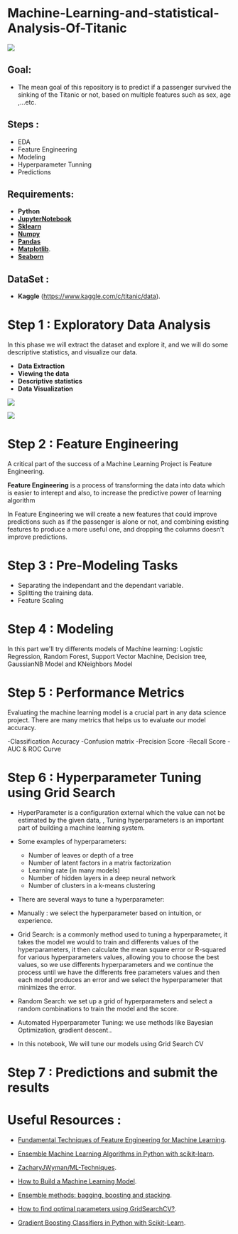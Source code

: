 # Machine-Learning-and-statistical-Analysis-Of-Titanic


![](https://static1.squarespace.com/static/5006453fe4b09ef2252ba068/5095eabce4b06cb305058603/5095eabce4b02d37bef4c24c/1352002236895/100_anniversary_titanic_sinking_by_esai8mellows-d4xbme8.jpg)

## Goal: 

- The mean goal of this repository is to predict if a passenger survived the sinking of the Titanic or not, based on multiple features such as sex, age ,...etc.

## Steps :

- EDA
- Feature Engineering
- Modeling
- Hyperparameter Tunning
- Predictions


## Requirements:

- __Python__
- [__JupyterNotebook__](https://jupyter.org/install)
- [__Sklearn__](https://scikit-learn.org/stable/install.html)
- [__Numpy__](https://numpy.org/install/)
- [__Pandas__](https://pandas.pydata.org/pandas-docs/stable/getting_started/install.html)
- [__Matplotlib__](https://matplotlib.org/3.3.2/users/installing.html).
- [__Seaborn__](https://seaborn.pydata.org/installing.html)


## DataSet :

- __Kaggle__ (https://www.kaggle.com/c/titanic/data).

# Step 1 : Exploratory Data Analysis

In this phase we will extract the dataset and explore it, and we will do some descriptive statistics, and visualize our data.

 - __Data Extraction__
 - __Viewing the data__
 - __Descriptive statistics__
 - __Data Visualization__
 
  ![](https://www.kaggleusercontent.com/kf/45328398/eyJhbGciOiJkaXIiLCJlbmMiOiJBMTI4Q0JDLUhTMjU2In0..RYRkrmeMA1tPmW4_EhoXNA.2xvrqL1jyjnFThTkGo8td9BpC4bzGs55TNYb5Ko7bP1N-g3_WGRq4WuYjZ6pdrmWbQS3193g9HL1pjWg7ki66SWE-z5tunnysy41V7m7F094D--PIJl7-OjVr1aSUgBzkH_CFbOYW2Zc6MBvgy1Xrh1xwARn8G7sabU6y2drErclMRZXM-ZXwnThhOmj_yJH6GM1_338RxKqmpZlbKDeLwdj2q6u9jDjlGsjLPn625ksMS-BPcDqQl74x8Y8t8FQjHP2oL9WD9lO_2rD4qo3iKwDAwhGj-CTG4lyCf7wRKWgTq0dvosjHeXyqqzcUKecyeE8i7bxVuCxoHEJvH1oVncZTVt06L_fPTpKmaguM60bdtbEWXqeM4KTDEH99oC3R7127ARol_NCaUbyld4QQV5Srq6WAwk8vJOGA1yqP8l513ge7esXdBuuCKXBKuSCJkf2cePkRamWYddb359lDLQIGGN2Zm_1V5YLIwhcIpilWLj8qyj9x1E5GIwgjeRQd_3KlBiJpBiFbG8HYVBQgUe0vNvAWUbzrSYnBRzwlxwIYR76rOU-OP4-iDKSONfGrfRq3j60fEtIFkyhThUnjxDAEfaX_dE-7grzLhkM_NTzXAYpV_4iErcbfuSK6MZJxadPrRmDiZKfKGcAx07whsVUdLnQG8-qSvZA7yTNc4SYFEV1TAKtp_SctUic8tWe.ATpeN3FaSOZOH_sPsDZuUg/__results___files/__results___26_1.png)
  
  
  ![](https://www.kaggleusercontent.com/kf/45328398/eyJhbGciOiJkaXIiLCJlbmMiOiJBMTI4Q0JDLUhTMjU2In0..ozUvT0OQ6up7FnzalgqK2w.qmRBeybR_4EAu7ALz8TCmeyzt5KxLgMQWZeO2n_nf7HQ8Tjk0lgyk-cRf3ffaRtzHwjKdV5_YY0P9Yac0ATUHjxGwK9wiPBy3rPjICUwTQ3OGadj_d83wehZbtBhFUNTkvuI5BPRaTQkL--xVf_YjyEU6l7miworc3M63-s1PU4_RbzUZeRfuyaBrAPHbe4fK3a8zMM2-Xvk1wqr3RXVCsXhNtngMgDt1Dx66nhXMM_JMSDkiWdWZmVWGEHmfut99Wd8Kj4zOo1VmYDZR4uTRi1JtfLiRDq3Rto3R3SxdHiYvVxsLRoxrotlmdLitA13mO7GmmQtc_5GDFpnxN9AtGdT45I7-gTVI5-h1Fk_QeaQJfsaC7UM6u2XHEXN8br90NoimEH-n5-sdD76gFi2DiiYJASaEFXNcBjVc5qN9L-5I0huiVFUrCoeXgzEwbQocfA0lQknWLG_CulrEbVsVW2e7KXHaRpYs0Tn4wedo_r2H5eVAZFj3ypGt9JaDLgi7EfwSI__wT5n2YyxzTFvGXtcBeRbPgUMM5NY5wMA_9dfAVCjbja415obZFjFUa4adLgiQEC4lSn0P4jMwoE0Glog01akw9hklHlNGf6B4Zen_odf72t4w0tWJbAZXS5-yGIIzRS_kvknn3Xqvf77BiuPqyD6GX8KdU8O5NYXEgQ2JOIjzfTBeosFc24TlUxK.k6hHdA7NvvRlLAzVHS0Gog/__results___files/__results___40_0.png)

# Step 2 : Feature Engineering

A critical part of the success of a Machine Learning Project is Feature Engineering. 

__Feature Engineering__ is a process of transforming the data into data which is easier to interept and also, to increase the predictive power of learning algorithm

In Feature Engineering we will create a new features that could improve predictions such as if the passenger is alone or not,
and combining existing features to produce a more useful one, and dropping the columns doesn't improve predictions.


# Step 3 : Pre-Modeling Tasks

- Separating the independant and the dependant variable.
- Splitting the training data.
- Feature Scaling 

# Step 4 : Modeling

In this part we'll try differents models of Machine learning: Logistic Regression, Random Forest, Support Vector Machine, Decision tree, GaussianNB Model and KNeighbors Model

# Step 5 : Performance Metrics

Evaluating the machine learning model is a crucial part in any data science project. There are many metrics that helps us to evaluate our model accuracy.

-Classification Accuracy
-Confusion matrix
-Precision Score
-Recall Score
-AUC & ROC Curve


# Step 6 : Hyperparameter Tuning using Grid Search

- HyperParameter is a configuration external which the value can not be estimated by the given data, , Tuning hyperparameters is an important part of building a machine learning system.

- Some examples of hyperparameters:

  - Number of leaves or depth of a tree
  - Number of latent factors in a matrix factorization
  - Learning rate (in many models)
  - Number of hidden layers in a deep neural network
  - Number of clusters in a k-means clustering

- There are several ways to tune a hyperparameter:
    
 - Manually   : we select the hyperparameter based on intuition, or experience.

- Grid Search: is a commonly method used to tuning a hyperparameter, it takes the model we would to train and differents values of the hyperparameters, it then       calculate the mean square error or R-squared for various hyperparameters values, allowing you to choose the best values, so we use differents hyperparameters and   we continue the process until we have the differents free parameters values and then each model produces an error and we select the hyperparameter that minimizes   the error.
    
- Random Search:  we set up a grid of hyperparameters and select a random combinations to train the model and the score.

- Automated Hyperparameter Tuning: we use methods like Bayesian Optimization, gradient descent..

 - In this notebook, We will tune our models using Grid Search CV 
 
 # Step 7 : Predictions and submit the results
 
 

# Useful Resources :

- [Fundamental Techniques of Feature Engineering for Machine Learning](https://towardsdatascience.com/feature-engineering-for-machine-learning-3a5e293a5114).

- [Ensemble Machine Learning Algorithms in Python with scikit-learn](https://machinelearningmastery.com/ensemble-machine-learning-algorithms-python-scikit-learn/).

- [ZacharyJWyman/ML-Techniques](https://github.com/ZacharyJWyman/ML-Techniques).

- [How to Build a Machine Learning Model](https://towardsdatascience.com/how-to-build-a-machine-learning-model-439ab8fb3fb1).

- [Ensemble methods: bagging, boosting and stacking](https://towardsdatascience.com/ensemble-methods-bagging-boosting-and-stacking-c9214a10a205).

- [How to find optimal parameters using GridSearchCV?](https://www.dezyre.com/recipes/find-optimal-parameters-using-gridsearchcv).

- [Gradient Boosting Classifiers in Python with Scikit-Learn](https://stackabuse.com/gradient-boosting-classifiers-in-python-with-scikit-learn/).
